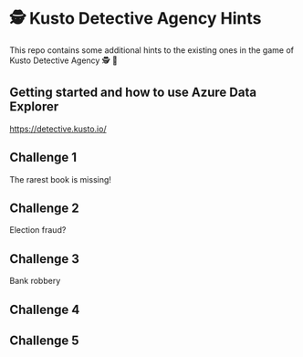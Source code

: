 # 🕵️ Kusto Detective Agency Hints
This repo contains some additional hints to the existing ones in the game of Kusto Detective Agency 🕵️ 🔐

## Getting started and how to use Azure Data Explorer
https://detective.kusto.io/


## Challenge 1
The rarest book is missing!

## Challenge 2
Election fraud?

## Challenge 3
Bank robbery

## Challenge 4

## Challenge 5
